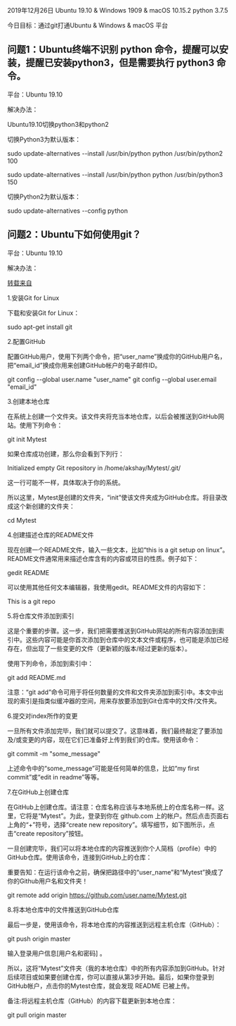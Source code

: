 2019年12月26日
Ubuntu 19.10 & Windows 1909 & macOS 10.15.2
python 3.7.5

今日目标：通过git打通Ubuntu & Windows  & macOS 平台

## 问题1：Ubuntu终端不识别 python 命令，提醒可以安装，提醒已安装python3，但是需要执行 python3 命令。
平台：Ubuntu 19.10 

解决办法：

Ubuntu19.10切换python3和python2

切换Python3为默认版本：

sudo update-alternatives --install /usr/bin/python python /usr/bin/python2 100

sudo update-alternatives --install /usr/bin/python python /usr/bin/python3 150

切换Python2为默认版本：

sudo update-alternatives --config python

## 问题2：Ubuntu下如何使用git？
平台：Ubuntu 19.10 

解决办法：

[转载来自](http://www.sohu.com/a/224286147_185201)

1.安装Git for Linux

下载和安装Git for Linux：

sudo apt-get install git

2.配置GitHub

配置GitHub用户，使用下列两个命令，把“user_name”换成你的GitHub用户名，把“email_id”换成你用来创建GitHub帐户的电子邮件ID。

git config --global user.name "user_name" git config --global user.email "email_id"

3.创建本地仓库

在系统上创建一个文件夹。该文件夹将充当本地仓库，以后会被推送到GitHub网站。使用下列命令：

git init Mytest

如果仓库成功创建，那么你会看到下列行：

Initialized empty Git repository in /home/akshay/Mytest/.git/

这一行可能不一样，具体取决于你的系统。

所以这里，Mytest是创建的文件夹，“init”使该文件夹成为GitHub仓库。将目录改成这个新创建的文件夹：

cd Mytest

4.创建描述仓库的README文件

现在创建一个README文件，输入一些文本，比如“this is a git setup on linux”。README文件通常用来描述仓库含有的内容或项目的性质。例子如下：

gedit README

可以使用其他任何文本编辑器，我使用gedit。README文件的内容如下：

This is a git repo

5.将仓库文件添加到索引

这是个重要的步骤。这一步，我们把需要推送到GitHub网站的所有内容添加到索引中。这些内容可能是你首次添加到仓库中的文本文件或程序，也可能是添加已经存在，但出现了一些变更的文件（更新颖的版本/经过更新的版本）。

使用下列命令，添加到索引中：

git add README.md

注意：“git add”命令可用于将任何数量的文件和文件夹添加到索引中。本文中出现的索引是指类似缓冲器的空间，用来存放要添加到Git仓库中的文件/文件夹。

6.提交对index所作的变更

一旦所有文件添加完毕，我们就可以提交了。这意味着，我们最终敲定了要添加及/或变更的内容，现在它们已准备好上传到我们的仓库。使用该命令：

git commit -m "some_message"

上述命令中的“some_message”可能是任何简单的信息，比如“my first commit”或“edit in readme”等等。

7.在GitHub上创建仓库

在GitHub上创建仓库。请注意：仓库名称应该与本地系统上的仓库名称一样。这里，它将是“Mytest”。为此，登录到你在 github.com 上的帐户。然后点击页面右上角的“+”符号，选择“create new repository”。填写细节，如下图所示，点击“create repository”按钮。

一旦创建完毕，我们可以将本地仓库的内容推送到你个人简档（profile）中的GitHub仓库。使用该命令，连接到GitHub上的仓库：

重要告知：在运行该命令之前，确保把路径中的“user_name”和“Mytest”换成了你的Github用户名和文件夹！

git remote add origin https://github.com/user.name/Mytest.git

8.将本地仓库中的文件推送到GitHub仓库

最后一步是，使用该命令，将本地仓库的内容推送到远程主机仓库（GitHub）：

git push origin master

输入登录用户信息[用户名和密码] 。

所以，这将“Mytest”文件夹（我的本地仓库）中的所有内容添加到GitHub。针对后续项目或如果要创建仓库，你可以直接从第3步开始。最后，如果你登录到GitHub帐户，点击你的Mytest仓库，就会发现 README 已被上传。

备注:将远程主机仓库（GitHub）的内容下载更新到本地仓库：

git pull origin master


